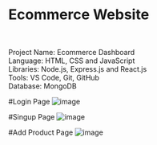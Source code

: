 # Ecommerce Website

<br>

Project Name: Ecommerce Dashboard<br>
Language: HTML, CSS and JavaScript<br>
Libraries: Node.js, Express.js and React.js<br>
Tools: VS Code, Git, GitHub<br>
Database: MongoDB<br>

#Login Page
![image](https://github.com/user-attachments/assets/40099ff3-4ef7-48da-9c14-d056e74fadba)

#Singup Page
![image](https://github.com/user-attachments/assets/cbc64727-4b75-4e14-b0d6-f0015ee4d223)

#Add Product Page
![image](https://github.com/user-attachments/assets/96fd07b3-2248-44e3-8fda-dd6d0e878912)


